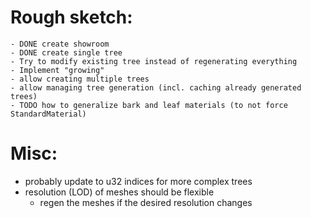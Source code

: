 # Rough sketch:
    - DONE create showroom
    - DONE create single tree
    - Try to modify existing tree instead of regenerating everything
    - Implement "growing"
    - allow creating multiple trees
    - allow managing tree generation (incl. caching already generated trees)
    - TODO how to generalize bark and leaf materials (to not force StandardMaterial)

# Misc:
- probably update to u32 indices for more complex trees
- resolution (LOD) of meshes should be flexible
    - regen the meshes if the desired resolution changes